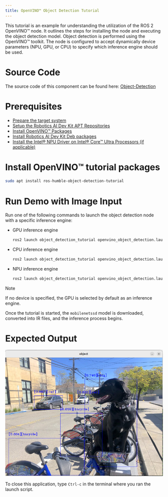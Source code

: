 ```yaml
---
title: OpenVINO™ Object Detection Tutorial
---
```


This tutorial is an example for understanding the utilization of the ROS
2 OpenVINO™ node. It outlines the steps for installing the node and
executing the object detection model. Object detection is performed
using the OpenVINO™ toolkit. The node is configured to accept
dynamically device parameters (NPU, GPU, or CPU) to specify which
inference engine should be used.

# Source Code

The source code of this component can be found here:
[Object-Detection](https://github.com/open-edge-platform/edge-ai-suites/tree/main/robotics-ai-suite/components/object-detection)


# Prerequisites

- [Prepare the target system](https://docs.openedgeplatform.intel.com/edge-ai-suites/robotics-ai-suite/main/robotics/gsg_robot/prepare-system.html)
- [Setup the Robotics AI Dev Kit APT Repositories](https://docs.openedgeplatform.intel.com/robotics-ai-suite/robotics-ai-suite/main/robotics/gsg_robot/apt-setup.html)
- [Install OpenVINO™ Packages](https://docs.openedgeplatform.intel.com/robotics-ai-suite/robotics-ai-suite/main/robotics/gsg_robot/install-openvino.html)
- [Install Robotics AI Dev Kit Deb packages](https://docs.openedgeplatform.intel.com/robotics-ai-suite/robotics-ai-suite/main/robotics/gsg_robot/install.html)
- [Install the Intel® NPU Driver on Intel® Core™ Ultra Processors (if applicable)](https://docs.openedgeplatform.intel.com/robotics-ai-suite/robotics-ai-suite/main/robotics/gsg_robot/install-npu-driver.html)

# Install OpenVINO™ tutorial packages

``` bash
sudo apt install ros-humble-object-detection-tutorial
```

# Run Demo with Image Input

Run one of the following commands to launch the object detection node
with a specific inference engine:

- GPU inference engine

  ``` bash
  ros2 launch object_detection_tutorial openvino_object_detection.launch.py device:=GPU
  ```

- CPU inference engine

  ``` bash
  ros2 launch object_detection_tutorial openvino_object_detection.launch.py device:=CPU
  ```

- NPU inference engine

  ``` bash
  ros2 launch object_detection_tutorial openvino_object_detection.launch.py device:=NPU
  ```

> [!NOTE]
> If no device is specified, the GPU is selected by default as an
> inference engine.

Once the tutorial is started, the `mobilenetssd` model is downloaded,
converted into IR files, and the inference process begins.

# Expected Output

![image](images/Object_detection.png)

To close this application, type `Ctrl-c` in the terminal where you ran
the launch script.
